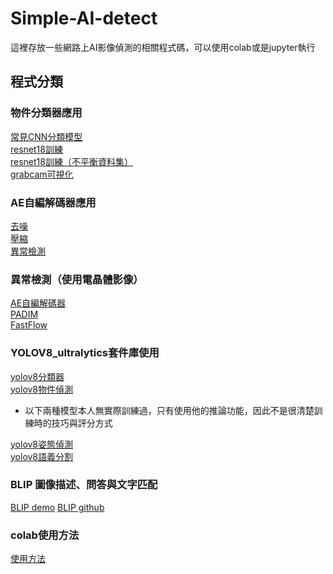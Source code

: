 # Simple-AI-detect

這裡存放一些網路上AI影像偵測的相關程式碼，可以使用colab或是jupyter執行

 ## 程式分類
 ### 物件分類器應用
 [常見CNN分類模型](https://github.com/tetenlost/Simple-AI-detect/blob/main/Classification/%E5%B8%B8%E8%A6%8BCNN%E5%88%86%E9%A1%9E%E6%A8%A1%E5%9E%8B.ipynb)  
[resnet18訓練](https://github.com/tetenlost/Simple-AI-detect/blob/main/Classification/resnet18_%E8%A8%93%E7%B7%B4.ipynb)  
[resnet18訓練（不平衡資料集）](https://github.com/tetenlost/Simple-AI-detect/blob/main/Classification/resnet18_%E8%A8%93%E7%B7%B4for%E4%B8%8D%E5%B9%B3%E8%A1%A1%E8%A8%93%E7%B7%B4%E8%B3%87%E6%96%99%E9%9B%86.ipynb)  
[grabcam可視化](https://github.com/tetenlost/Simple-AI-detect/blob/main/Classification/gradcam%E5%81%B5%E6%B8%AC%E7%B5%90%E6%9E%9C%E5%8F%AF%E8%A6%96%E5%8C%96.ipynb)  
### AE自編解碼器應用
[去噪](https://github.com/tetenlost/Simple-AI-detect/blob/main/AutoEncoder/AutoEncoder_%E5%8E%BB%E5%99%AA.ipynb)  
[壓縮](https://github.com/tetenlost/Simple-AI-detect/blob/main/AutoEncoder/AutoEncoder_%E5%A3%93%E7%B8%AE.ipynb)  
[異常檢測](https://github.com/tetenlost/Simple-AI-detect/blob/main/AutoEncoder/AutoEncoder_%E7%95%B0%E5%B8%B8%E6%AA%A2%E6%B8%AC.ipynb)  
### 異常檢測（使用電晶體影像）  
[AE自編解碼器](https://github.com/tetenlost/Simple-AI-detect/blob/main/AnomalyDetection/AutoEncoder%E7%95%B0%E5%B8%B8%E6%AA%A2%E6%B8%AC%EF%BC%88%E9%9B%BB%E6%99%B6%E9%AB%94%E5%BD%B1%E5%83%8F%EF%BC%89.ipynb)  
[PADIM](https://github.com/tetenlost/Simple-AI-detect/blob/main/AnomalyDetection/PADIM%E7%95%B0%E5%B8%B8%E6%AA%A2%E6%B8%AC_%EF%BC%88%E4%BD%BF%E7%94%A8%E9%9B%BB%E6%99%B6%E9%AB%94%E5%BD%B1%E5%83%8F%EF%BC%89.ipynb)  
[FastFlow](https://github.com/tetenlost/Simple-AI-detect/blob/main/AnomalyDetection/fastflow%E7%95%B0%E5%B8%B8%E6%AA%A2%E6%B8%AC%EF%BC%88%E4%BD%BF%E7%94%A8%E9%9B%BB%E6%99%B6%E9%AB%94%E5%BD%B1%E5%83%8F%EF%BC%89.ipynb)  
### YOLOV8_ultralytics套件庫使用
[yolov8分類器](https://github.com/tetenlost/Simple-AI-detect/blob/main/YOLOV8/YOLOv8%E7%89%A9%E4%BB%B6%E5%88%86%E9%A1%9E%E5%99%A8.ipynb)  
[yolov8物件偵測 ](https://github.com/tetenlost/Simple-AI-detect/blob/main/YOLOV8/YOLOv8%E7%89%A9%E4%BB%B6%E5%81%B5%E6%B8%AC%E5%99%A8.ipynb)
 * 以下兩種模型本人無實際訓練過，只有使用他的推論功能，因此不是很清楚訓練時的技巧與評分方式
  
[yolov8姿態偵測 ](https://github.com/tetenlost/Simple-AI-detect/blob/main/YOLOV8/YOLOV8%E5%A7%BF%E6%85%8B%E5%81%B5%E6%B8%AC.ipynb)   
[yolov8語義分割](https://github.com/tetenlost/Simple-AI-detect/blob/main/YOLOV8/YoloV8%E8%AA%9E%E7%BE%A9%E5%88%86%E5%89%B2.ipynb)
### BLIP 圖像描述、問答與文字匹配
[BLIP demo](https://colab.research.google.com/github/salesforce/BLIP/blob/main/demo.ipynb)
[BLIP github](https://github.com/salesforce/BLIP)
### colab使用方法
[使用方法](https://github.com/tetenlost/Simple-AI-detect/blob/main/colab.md)
